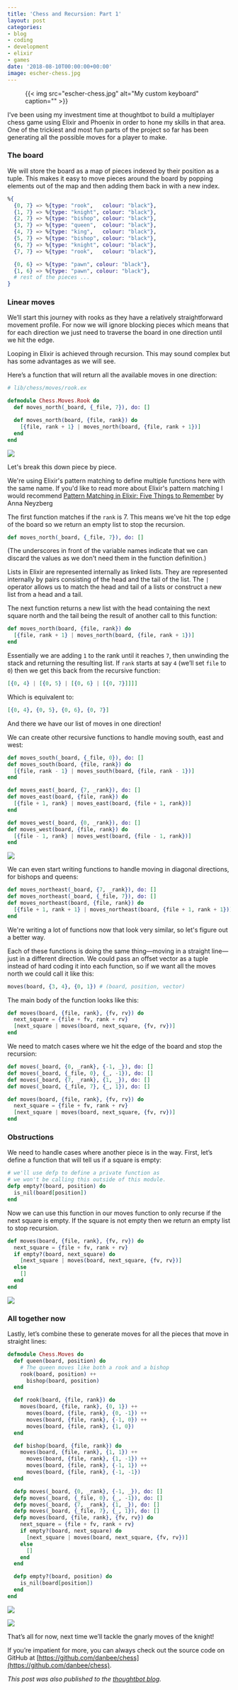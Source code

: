 ```yaml
---
title: 'Chess and Recursion: Part 1'
layout: post
categories:
- blog
- coding
- development
- elixir
- games
date: '2018-08-10T00:00:00+00:00'
image: escher-chess.jpg
---
```


<style>
  .chessboard-image {
    box-shadow: none;
    padding: 0;
    margin: 0;
    max-width: 400px;
  }
</style>

<figure>
  {{< img src="escher-chess.jpg" alt="My custom keyboard" caption="" >}}

</figure>

I’ve been using my investment time at thoughtbot to build a multiplayer chess
game using Elixir and Phoenix in order to hone my skills in that area. One of
the trickiest and most fun parts of the project so far has been generating all
the possible moves for a player to make.

<!--more-->

### The board

We will store the board as a map of pieces indexed by their position as a tuple.
This makes it easy to move pieces around the board by popping elements out of
the map and then adding them back in with a new index.

```elixir
%{
  {0, 7} => %{type: "rook",   colour: "black"},
  {1, 7} => %{type: "knight", colour: "black"},
  {2, 7} => %{type: "bishop", colour: "black"},
  {3, 7} => %{type: "queen",  colour: "black"},
  {4, 7} => %{type: "king",   colour: "black"},
  {5, 7} => %{type: "bishop", colour: "black"},
  {6, 7} => %{type: "knight", colour: "black"},
  {7, 7} => %{type: "rook",   colour: "black"},

  {0, 6} => %{type: "pawn", colour: "black"},
  {1, 6} => %{type: "pawn", colour: "black"},
  # rest of the pieces ...
}
```

### Linear moves

We’ll start this journey with rooks as they have a relatively straightforward
movement profile. For now we will ignore blocking pieces which means that for
each direction we just need to traverse the board in one direction until we hit
the edge.

Looping in Elixir is achieved through recursion. This may sound complex but has
some advantages as we will see.

Here’s a function that will return all the available moves in one direction:

```elixir
# lib/chess/moves/rook.ex

defmodule Chess.Moves.Rook do
  def moves_north(_board, {_file, 7}), do: []

  def moves_north(board, {file, rank}) do
    [{file, rank + 1} | moves_north(board, {file, rank + 1})]
  end
end
```

<p>
<img class="chessboard-image" src="https://images.thoughtbot.com/blog-vellum-image-uploads/bLlwSAAfRmyxCoKFKaOh_move-north.png">
</p>

Let's break this down piece by piece.

We're using Elixir's pattern matching to define multiple functions here with the
same name. If you'd like to read more about Elixir's pattern matching I would
recommend [Pattern Matching in Elixir: Five Things to
Remember](https://blog.carbonfive.com/2017/10/19/pattern-matching-in-elixir-five-things-to-remember/)
by Anna Neyzberg

The first function matches if the `rank` is 7. This means we've hit the top edge
of the board so we return an empty list to stop the recursion.

```elixir
def moves_north(_board, {_file, 7}), do: []
```

(The underscores in front of the variable names indicate that we can discard the
values as we don't need them in the function definition.)

Lists in Elixir are represented internally as linked lists. They are represented
internally by pairs consisting of the head and the tail of the list. The `|`
operator allows us to match the head and tail of a lists or construct a new list
from a head and a tail.

The next function returns a new list with the head containing the next square
north and the tail being the result of another call to this function:

```elixir
def moves_north(board, {file, rank}) do
  [{file, rank + 1} | moves_north(board, {file, rank + 1})]
end
```

Essentially we are adding `1` to the rank until it reaches `7`, then unwinding
the stack and returning the resulting list. If `rank` starts at say `4` (we’ll
set `file` to `0`) then we get this back from the recursive function:

```elixir
[{0, 4} | [{0, 5} | [{0, 6} | [{0, 7}]]]]
```

Which is equivalent to:

```elixir
[{0, 4}, {0, 5}, {0, 6}, {0, 7}]
```

And there we have our list of moves in one direction!

We can create other recursive functions to handle moving south, east and west:

```elixir
def moves_south(_board, {_file, 0}), do: []
def moves_south(board, {file, rank}) do
  [{file, rank - 1} | moves_south(board, {file, rank - 1})]
end

def moves_east(_board, {7, _rank}), do: []
def moves_east(board, {file, rank}) do
  [{file + 1, rank} | moves_east(board, {file + 1, rank})]
end

def moves_west(_board, {0, _rank}), do: []
def moves_west(board, {file, rank}) do
  [{file - 1, rank} | moves_west(board, {file - 1, rank})]
end
```

<p>
<img class="chessboard-image" src="https://images.thoughtbot.com/blog-vellum-image-uploads/5roVrC3mTGSFrZCb2jCQ_rook.png">
</p>

We can even start writing functions to handle moving in diagonal directions, for
bishops and queens:

```elixir
def moves_northeast(_board, {7, _rank}), do: []
def moves_northeast(_board, {_file, 7}), do: []
def moves_northeast(board, {file, rank}) do
  [{file + 1, rank + 1} | moves_northeast(board, {file + 1, rank + 1})]
end
```

We're writing a lot of functions now that look very similar, so let's figure out
a better way.

Each of these functions is doing the same thing—moving in a straight line—just
in a different direction. We could pass an offset vector as a tuple instead of
hard coding it into each function, so if we want all the moves north we could
call it like this:

```elixir
moves(board, {3, 4}, {0, 1}) # (board, position, vector)
```

The main body of the function looks like this:

```elixir
def moves(board, {file, rank}, {fv, rv}) do
  next_square = {file + fv, rank + rv}
  [next_square | moves(board, next_square, {fv, rv})]
end
```

We need to match cases where we hit the edge of the board and stop the
recursion:

```elixir
def moves(_board, {0, _rank}, {-1, _}), do: []
def moves(_board, {_file, 0}, {_, -1}), do: []
def moves(_board, {7, _rank}, {1, _}), do: []
def moves(_board, {_file, 7}, {_, 1}), do: []

def moves(board, {file, rank}, {fv, rv}) do
  next_square = {file + fv, rank + rv}
  [next_square | moves(board, next_square, {fv, rv})]
end
```

### Obstructions

We need to handle cases where another piece is in the way. First, let’s define
a function that will tell us if a square is empty:

```elixir
# we'll use defp to define a private function as
# we won't be calling this outside of this module.
defp empty?(board, position) do
  is_nil(board[position])
end
```

Now we can use this function in our moves function to only recurse if the next
square is empty. If the square is not empty then we return an empty list to stop
recursion.

```elixir
def moves(board, {file, rank}, {fv, rv}) do
  next_square = {file + fv, rank + rv}
  if empty?(board, next_square) do
    [next_square | moves(board, next_square, {fv, rv})]
  else
    []
  end
end
```

<p>
<img class="chessboard-image" src="https://images.thoughtbot.com/blog-vellum-image-uploads/4RoPC5nSQeG34c6a1QJd_rook-blocked.png">
</p>

### All together now

Lastly, let’s combine these to generate moves for all the pieces that move in
straight lines:

```elixir
defmodule Chess.Moves do
  def queen(board, position) do
    # The queen moves like both a rook and a bishop
    rook(board, position) ++
      bishop(board, position)
  end

  def rook(board, {file, rank}) do
    moves(board, {file, rank}, {0, 1}) ++
      moves(board, {file, rank}, {0, -1}) ++
      moves(board, {file, rank}, {-1, 0}) ++
      moves(board, {file, rank}, {1, 0})
  end

  def bishop(board, {file, rank}) do
    moves(board, {file, rank}, {1, 1}) ++
      moves(board, {file, rank}, {1, -1}) ++
      moves(board, {file, rank}, {-1, 1}) ++
      moves(board, {file, rank}, {-1, -1})
  end

  defp moves(_board, {0, _rank}, {-1, _}), do: []
  defp moves(_board, {_file, 0}, {_, -1}), do: []
  defp moves(_board, {7, _rank}, {1, _}), do: []
  defp moves(_board, {_file, 7}, {_, 1}), do: []
  defp moves(board, {file, rank}, {fv, rv}) do
    next_square = {file + fv, rank + rv}
    if empty?(board, next_square) do
      [next_square | moves(board, next_square, {fv, rv})]
    else
      []
    end
  end

  defp empty?(board, position) do
    is_nil(board[position])
  end
end
```

<p>
<img class="chessboard-image" src="https://images.thoughtbot.com/blog-vellum-image-uploads/g8DrJMdfRbuV8LTS6ONZ_bishop.png">
</p>
<p>
<img class="chessboard-image" src="https://images.thoughtbot.com/blog-vellum-image-uploads/pDNhf5EmRe2Q8TOlrS21_queen.png">
</p>

That’s all for now, next time we’ll tackle the gnarly moves of the knight!

If you’re impatient for more, you can always check out the source code on GitHub
at [https://github.com/danbee/chess](https://github.com/danbee/chess).

*This post was also published to the [thoughtbot
blog](https://robots.thoughtbot.com/chess-and-recursion-part-1).*






